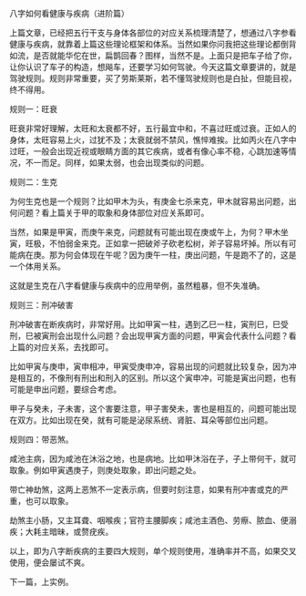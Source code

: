 八字如何看健康与疾病（进阶篇）

上篇文章，已经把五行干支与身体各部位的对应关系梳理清楚了，想通过八字参看健康与疾病，就靠着上篇这些理论框架和体系。当然如果你问我把这些理论都倒背如流，是否就能华佗在世，扁鹊回春？图样，当然不是。上面只是把车子给了你，让你认识了车子的构造，想飚车，还要学习如何驾驶。今天这篇文章要讲的，就是驾驶规则。规则非常重要，买了劳斯莱斯，若不懂驾驶规则也是白扯，但能目视，终不得用。

规则一：旺衰

旺衰非常好理解，太旺和太衰都不好，五行最宜中和，不喜过旺或过衰。正如人的身体，太旺容易上火，过犹不及；太衰就弱不禁风，憔悴难挨。比如丙火在八字中过旺，一般会出现近视或眼睛方面的其它疾病，或者有像心率不稳，心跳加速等情况，不一而足。同样，如果太弱，也会出现类似的问题。

规则二：生克

为何生克也是一个规则？比如甲木为头，有庚金七杀来克，甲木就容易出问题，出何问题？看上篇关于甲的取象和身体部位对应关系即可。

当然，如果是甲寅，而庚午来克，问题就有可能出现在庚或午上，为何？甲木坐寅，旺极，不怕弱金来克。正如拿一把破斧子砍老松树，斧子容易坏掉。所以有可能病在庚。那为何会体现在午呢？因为庚午一柱，庚出问题，午是跑不了的，这是一个体用关系。

这就是生克在八字看健康与疾病中的应用举例，虽然粗暴，但不失准确。

规则三：刑冲破害

刑冲破害在断疾病时，非常好用。比如甲寅一柱，遇到乙巳一柱，寅刑巳，巳受刑，巳被寅刑会出现什么问题？会出现甲寅方面的问题，甲寅会代表什么问题？看上篇的对应关系，去找即可。

比如甲寅与庚申，寅申相冲，甲寅受庚申冲，容易出现的问题就比较复杂，因为冲是相互的，不像刑有刑出和刑入的区别。所以这个寅申冲，可能是寅出问题，也有可能是申出问题，要综合考虑。

甲子与癸未，子未害，这个害要注意，甲子害癸未，害也是相互的，问题可能出现在双方。比如出现在癸，就有可能是泌尿系统、肾脏、耳朵等部位出问题。

规则四：带恶煞。

咸池主病，因为咸池在沐浴之地，也是病地。比如甲沐浴在子，子上带何干，就可取象。例如甲寅遇庚子，则庚处取象，即出问题之处。

带亡神劫煞，这两上恶煞不一定表示病，但要时刻注意，如果有刑冲害或克的严重，也可以取象。

劫煞主小肠，又主耳聋、咽喉疾；官符主腰脚疾；咸池主酒色、劳瘵、脓血、便溺疾；大耗主暗昧，或赘疣疾。

以上，即为八字断疾病的主要四大规则，单个规则使用，准确率并不高，如果交叉使用，便会屡试不爽。

下一篇，上实例。

